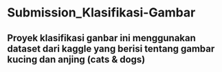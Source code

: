 # Submission_Klasifikasi-Gambar
## Proyek klasifikasi ganbar ini menggunakan dataset dari kaggle yang berisi tentang gambar kucing dan anjing (cats & dogs)
